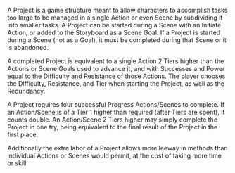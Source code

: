 A Project is a game structure meant to allow characters to accomplish tasks too large to be managed in a single Action or even Scene by subdividing it into smaller tasks. A Project can be started during a Scene with an Initiate Action, or added to the Storyboard as a Scene Goal. If a Project is started during a Scene (not as a Goal), it must be completed during that Scene or it is abandoned.

A completed Project is equivalent to a single Action 2 Tiers higher than the Actions or Scene Goals used to advance it, and with Successes and Power equal to the Difficulty and Resistance of those Actions. The player chooses the Difficulty, Resistance, and Tier when starting the Project, as well as the Redundancy.

A Project requires four successful Progress Actions/Scenes to complete. If an Action/Scene is of a Tier 1 higher than required (after Tiers are spent), it counts double. An Action/Scene 2 Tiers higher may simply complete the Project in one try, being equivalent to the final result of the Project in the first place.

Additionally the extra labor of a Project allows more leeway in methods than individual Actions or Scenes would permit, at the cost of taking more time or skill.